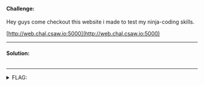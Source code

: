 #### Challenge:

Hey guys come checkout this website i made to test my ninja-coding skills.

[http://web.chal.csaw.io:5000](http://web.chal.csaw.io:5000)

---

#### Solution:

```bash
```

---

<details><summary>FLAG:</summary>

```
flag{m0mmy_s33_1m_4_r34l_n1nj4}
```

</details>
<br/>
